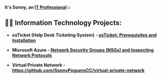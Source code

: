 <b>It's Sonny, an <a href="https://linkedin.com/in/SonnyPeguero">IT Professional</a>☺</h1>

<h2>👨‍💻 Information Technology Projects:</h2>

 - <b>osTicket (Help Desk Ticketing System)</b> - [osTicket: Prerequisites and Installation](https://github.com/SonnyPegueroCC/osticket-prereqs)

 - <b>Microsoft Azure</b> - [Network Security Groups (NSGs) and Inspecting Network Protocols](https://github.com/SonnyPegueroCC/azure-network-protocols)

 - <b> Virtual Private Network</b> - https://github.com/SonnyPegueroCC/virtual-private-network
